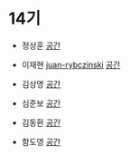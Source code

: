 # 14기

- 정상훈 [](https://github.com//)
[공간](https://github.com/StudyFork/GoogryAndroidArchitectureStudy/tree/master/class14/)

- 이재현 [juan-rybczinski](https://github.com//juan-rybczinski)
[공간](https://github.com/StudyFork/GoogryAndroidArchitectureStudy/tree/master/class14/juan-rybczinski)

- 김상명 [](https://github.com//)
[공간](https://github.com/StudyFork/GoogryAndroidArchitectureStudy/tree/master/class14/)

- 심준보 [](https://github.com/)
[공간](https://github.com/StudyFork/GoogryAndroidArchitectureStudy/tree/master/class14/)

- 김동환 [](https://github.com/)
[공간](https://github.com/StudyFork/GoogryAndroidArchitectureStudy/tree/master/class14/)

- 함도영 [](https://github.com//)
[공간](https://github.com/StudyFork/GoogryAndroidArchitectureStudy/tree/master/class14/)
